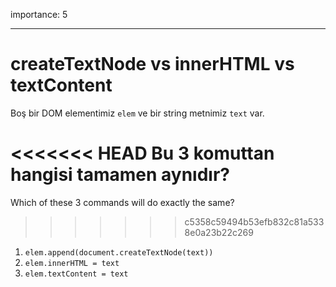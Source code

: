 importance: 5

---

# createTextNode vs innerHTML vs textContent

Boş bir DOM elementimiz `elem` ve bir string metnimiz `text` var.

<<<<<<< HEAD
Bu 3 komuttan hangisi tamamen aynıdır?
=======
Which of these 3 commands will do exactly the same?
>>>>>>> c5358c59494b53efb832c81a5338e0a23b22c269

1. `elem.append(document.createTextNode(text))`
2. `elem.innerHTML = text`
3. `elem.textContent = text`
